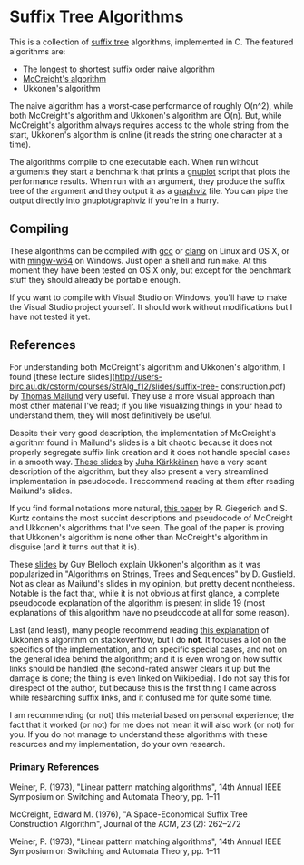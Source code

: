 # Suffix Tree Algorithms

This is a collection of [suffix tree](https://en.wikipedia.org/wiki/Suffix_tree)
algorithms, implemented in C. The featured algorithms are:

- The longest to shortest suffix order naive algorithm
- [McCreight's algorithm](https://en.wikipedia.org/wiki/Ukkonen%27s_algorithm)
- Ukkonen's algorithm

The naive algorithm has a worst-case performance of roughly O(n^2), while both
McCreight's algorithm and Ukkonen's algorithm are O(n). But, while McCreight's
algorithm always requires access to the whole string from the start, Ukkonen's
algorithm is online (it reads the string one character at a time).

The algorithms compile to one executable each. When run without arguments they
start a benchmark that prints a [gnuplot](http://www.gnuplot.info) script that
plots the performance results. When run with an argument, they produce the
suffix tree of the argument and they output it as a
[graphviz](http://www.graphviz.org) file. You can pipe the output directly into
gnuplot/graphviz if you're in a hurry.

## Compiling

These algorithms can be compiled with [gcc](https://gcc.gnu.org/) or 
[clang](http://clang.llvm.org/) on Linux and OS X, or with 
[mingw-w64](http://mingw-w64.org/doku.php) on Windows. Just open a shell
and run `make`. At this moment they have been tested on OS X only, but
except for the benchmark stuff they should already be portable enough.

If you want to compile with Visual Studio on Windows, you'll have to make
the Visual Studio project yourself. It should work without modifications but
I have not tested it yet.

## References

For understanding both McCreight's algorithm and Ukkonen's algorithm, I found
[these lecture
slides](http://users-birc.au.dk/cstorm/courses/StrAlg_f12/slides/suffix-tree-
construction.pdf) by [Thomas
Mailund](http://users-birc.au.dk/mailund/new/index.html) very useful. They use a
more visual approach than most other material I've read; if you like visualizing
things in your head to understand them, they will most definitively be useful.

Despite their very good description, the implementation of McCreight's algorithm
found in Mailund's slides is a bit chaotic because it does not properly
segregate suffix link creation and it does not handle special cases in a smooth
way. [These
slides](https://www.cs.helsinki.fi/u/tpkarkka/teach/15-16/SPA/lecture08.pdf) by
[Juha Kärkkäinen](https://www.cs.helsinki.fi/u/tpkarkka/) have a very scant
description of the algorithm, but they also present a very streamlined
implementation in pseudocode. I reccommend reading at them after reading
Mailund's slides.

If you find formal notations more natural, [this
paper](http://europa.zbh.uni-hamburg.de/pubs/pdf/GieKur1997.pdf) by R. Giegerich
and S. Kurtz contains the most succint descriptions and pseudocode of McCreight
and Ukkonen's algorithms that I've seen. The goal of the paper is proving that
Ukkonen's algorithm is none other than McCreight's algorithm in disguise (and it
turns out that it is).

These [slides](http://www.cs.cmu.edu/~guyb/realworld/slidesF07/suffix.ppt) by
Guy Blelloch explain Ukkonen's algorithm as it was popularized in "Algorithms on
Strings, Trees and Sequences" by D. Gusfield. Not as clear as Mailund's slides
in my opinion, but pretty decent nontheless. Notable is the fact that, while it
is not obvious at first glance, a complete pseudocode explanation of the
algorithm is present in slide 19 (most explanations of this algorithm have no
pseudocode at all for some reason).

Last (and least), many people recommend reading [this
explanation](https://stackoverflow.com/a/9513423/414272) of Ukkonen's algorithm
on stackoverflow, but I do **not**. It focuses a lot on the specifics of the
implementation, and on specific special cases, and not on the general idea
behind the algorithm; and it is even wrong on how suffix links should be handled
(the second-rated answer clears it up but the damage is done; the thing is even
linked on Wikipedia). I do not say this for direspect of the author, but because
this is the first thing I came across while researching suffix links, and it
confused me for quite some time.

I am recommending (or not) this material based on personal experience; the fact
that it worked (or not) for me does not mean it will also work (or not) for you.
If you do not manage to understand these algorithms with these resources and my
implementation, do your own research.

### Primary References

Weiner, P. (1973), "Linear pattern matching algorithms", 14th Annual IEEE
Symposium on Switching and Automata Theory, pp. 1–11

McCreight, Edward M. (1976), "A Space-Economical Suffix Tree Construction
Algorithm", Journal of the ACM, 23 (2): 262–272

Weiner, P. (1973), "Linear pattern matching algorithms", 14th Annual IEEE
Symposium on Switching and Automata Theory, pp. 1–11


